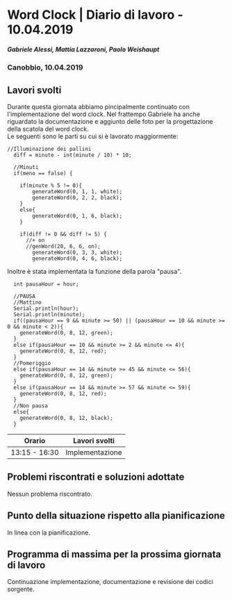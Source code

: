 # Word Clock | Diario di lavoro - 10.04.2019
##### Gabriele Alessi, Mattia Lazzaroni, Paolo Weishaupt
### Canobbio, 10.04.2019

## Lavori svolti
Durante questa giornata abbiamo pincipalmente continuato con l'implementazione del word clock. Nel frattempo Gabriele ha anche riguardato la documentazione e aggiunto delle foto per la progettazione della scatola del word clock.  
Le seguenti sono le parti su cui si è lavorato maggiormente:
```arduino
//Illuminazione dei pallini
  diff = minute - int(minute / 10) * 10;

  //Minuti
  if(meno == false) {

    if(minute % 5 != 0){
        generateWord(0, 1, 1, white);
        generateWord(0, 2, 2, black);
    }
    else{
        generateWord(0, 1, 6, black);
    }

    if(diff != 0 && diff != 5) {
      //+ on
      //genWord(20, 6, 6, on);
        generateWord(0, 3, 3, white);
        generateWord(0, 4, 6, black);

```

Inoltre è stata implementata la funzione della parola "pausa".
```arduino
  int pausaHour = hour;

  //PAUSA
  //Mattino
  Serial.println(hour);
  Serial.println(minute);
  if((pausaHour == 9 && minute >= 50) || (pausaHour == 10 && minute >= 0 && minute < 2)){
    generateWord(0, 8, 12, green);
  }
  else if(pausaHour == 10 && minute >= 2 && minute <= 4){
    generateWord(0, 8, 12, red);
  }
  //Pomeriggio
  else if(pausaHour == 14 && minute >= 45 && minute <= 56){
    generateWord(0, 8, 12, green);
  }
  else if(pausaHour == 14 && minute >= 57 && minute <= 59){
    generateWord(0, 8, 12, red);
  }
  //Non pausa
  else{
    generateWord(0, 8, 12, black);
  }
```

| Orario | Lavori svolti |
| - | - |
|13:15 - 16:30 | Implementazione |

##  Problemi riscontrati e soluzioni adottate
Nessun problema riscontrato.
##  Punto della situazione rispetto alla pianificazione
In linea con la pianificazione.
## Programma di massima per la prossima giornata di lavoro
Continuazione implementazione, documentazione e revisione dei codici sorgente.